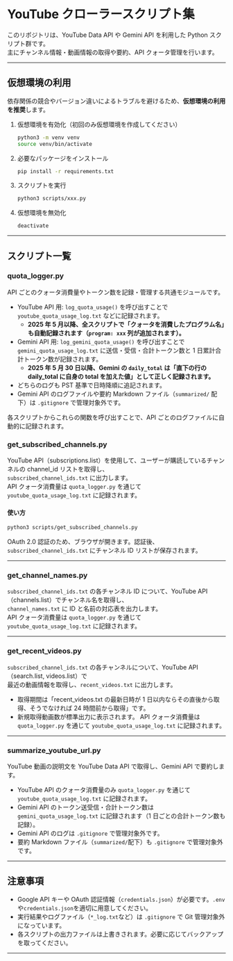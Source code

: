 # YouTube クローラースクリプト集

このリポジトリは、YouTube Data API や Gemini API を利用した Python スクリプト群です。  
主にチャンネル情報・動画情報の取得や要約、API クォータ管理を行います。

---

## 仮想環境の利用

依存関係の競合やバージョン違いによるトラブルを避けるため、**仮想環境の利用を推奨**します。

1. 仮想環境を有効化（初回のみ仮想環境を作成してください）

   ```sh
   python3 -m venv venv
   source venv/bin/activate
   ```

2. 必要なパッケージをインストール

   ```sh
   pip install -r requirements.txt
   ```

3. スクリプトを実行

   ```sh
   python3 scripts/xxx.py
   ```

4. 仮想環境を無効化

   ```sh
   deactivate
   ```

---

## スクリプト一覧

### quota_logger.py

API ごとのクォータ消費量やトークン数を記録・管理する共通モジュールです。

- YouTube API 用: `log_quota_usage()` を呼び出すことで `youtube_quota_usage_log.txt` などに記録されます。
  - **2025 年 5 月以降、全スクリプトで「クォータを消費したプログラム名」も自動記録されます（`program: xxx` 列が追加されます）。**
- Gemini API 用: `log_gemini_quota_usage()` を呼び出すことで `gemini_quota_usage_log.txt` に送信・受信・合計トークン数と 1 日累計合計トークン数が記録されます。
  - **2025 年 5 月 30 日以降、Gemini の `daily_total` は「直下の行の daily_total に自身の total を加えた値」として正しく記録されます。**
- どちらのログも PST 基準で日時降順に追記されます。
- Gemini API のログファイルや要約 Markdown ファイル（`summarized/` 配下）は `.gitignore` で管理対象外です。

各スクリプトからこれらの関数を呼び出すことで、API ごとのログファイルに自動的に記録されます。

### get_subscribed_channels.py

YouTube API（subscriptions.list）を使用して、ユーザーが購読しているチャンネルの channel_id リストを取得し、  
`subscribed_channel_ids.txt` に出力します。  
API クォータ消費量は `quota_logger.py` を通じて `youtube_quota_usage_log.txt` に記録されます。

#### 使い方

```sh
python3 scripts/get_subscribed_channels.py
```

OAuth 2.0 認証のため、ブラウザが開きます。認証後、`subscribed_channel_ids.txt` にチャンネル ID リストが保存されます。

---

### get_channel_names.py

`subscribed_channel_ids.txt` の各チャンネル ID について、YouTube API（channels.list）でチャンネル名を取得し、  
`channel_names.txt` に ID と名前の対応表を出力します。  
API クォータ消費量は `quota_logger.py` を通じて `youtube_quota_usage_log.txt` に記録されます。

---

### get_recent_videos.py

`subscribed_channel_ids.txt` の各チャンネルについて、YouTube API（search.list, videos.list）で  
最近の動画情報を取得し、`recent_videos.txt` に出力します。

- 取得期間は「recent_videos.txt の最新日時が 1 日以内ならその直後から取得、そうでなければ 24 時間前から取得」です。
- 新規取得動画数が標準出力に表示されます。
  API クォータ消費量は `quota_logger.py` を通じて `youtube_quota_usage_log.txt` に記録されます。

---

### summarize_youtube_url.py

YouTube 動画の説明文を YouTube Data API で取得し、Gemini API で要約します。

- YouTube API のクォータ消費量のみ `quota_logger.py` を通じて `youtube_quota_usage_log.txt` に記録されます。
- Gemini API のトークン送受信・合計トークン数は `gemini_quota_usage_log.txt` に記録されます（1 日ごとの合計トークン数も記録）。
- Gemini API のログは `.gitignore` で管理対象外です。
- 要約 Markdown ファイル（`summarized/`配下）も `.gitignore` で管理対象外です。

---

## 注意事項

- Google API キーや OAuth 認証情報（`credentials.json`）が必要です。`.env`や`credentials.json`を適切に用意してください。
- 実行結果やログファイル（`*_log.txt`など）は `.gitignore` で Git 管理対象外になっています。
- 各スクリプトの出力ファイルは上書きされます。必要に応じてバックアップを取ってください。

---

